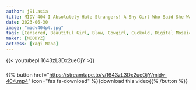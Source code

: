 ```yaml
---
author: j91.asia
title: MIDV-404 I Absolutely Hate Strangers! A Shy Girl Who Said She Was Covered With Body Fluids
date: 2023-06-30
image: "midv404pl.jpg"
tags: [Censored, Beautiful Girl, Blow, Cowgirl, Cuckold, Digital Mosaic, POV, Solowork]
maker: [MOODYZ]
actress: [Yagi Nana]
---
```



{{< youtubepl 1643zL3Dx2ueOjY >}}
###

{{% button href="https://streamtape.to/v/1643zL3Dx2ueOjY/midv-404.mp4" icon="fas fa-download" %}}download this video{{% /button %}}

